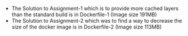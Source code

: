 - The Solution to Assignment-1 which is to provide more cached layers than the standard build is in Dockerfile-1 (Image size 191MB)
- The Solution to Assignment-2 which was to find a way to decrease the size of the docker image is in Dockerfile-2 (Image size 113MB)
